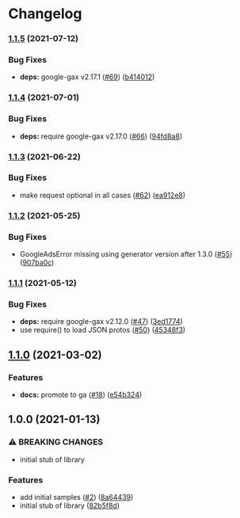 # Changelog

### [1.1.5](https://www.github.com/googleapis/nodejs-retail/compare/v1.1.4...v1.1.5) (2021-07-12)


### Bug Fixes

* **deps:** google-gax v2.17.1 ([#69](https://www.github.com/googleapis/nodejs-retail/issues/69)) ([b414012](https://www.github.com/googleapis/nodejs-retail/commit/b4140124e136a75e3a33baece43ef7ee5a717c7a))

### [1.1.4](https://www.github.com/googleapis/nodejs-retail/compare/v1.1.3...v1.1.4) (2021-07-01)


### Bug Fixes

* **deps:** require google-gax v2.17.0 ([#66](https://www.github.com/googleapis/nodejs-retail/issues/66)) ([94fd8a8](https://www.github.com/googleapis/nodejs-retail/commit/94fd8a842f4fc7cfb480e72d4b3375ec0293cc09))

### [1.1.3](https://www.github.com/googleapis/nodejs-retail/compare/v1.1.2...v1.1.3) (2021-06-22)


### Bug Fixes

* make request optional in all cases ([#62](https://www.github.com/googleapis/nodejs-retail/issues/62)) ([ea912e8](https://www.github.com/googleapis/nodejs-retail/commit/ea912e887a5a0b0695bcc54d506ec8e7c4c605c3))

### [1.1.2](https://www.github.com/googleapis/nodejs-retail/compare/v1.1.1...v1.1.2) (2021-05-25)


### Bug Fixes

* GoogleAdsError missing using generator version after 1.3.0 ([#55](https://www.github.com/googleapis/nodejs-retail/issues/55)) ([907ba0c](https://www.github.com/googleapis/nodejs-retail/commit/907ba0cc02b8c02b85a2549b4d1e76bf8dc59c93))

### [1.1.1](https://www.github.com/googleapis/nodejs-retail/compare/v1.1.0...v1.1.1) (2021-05-12)


### Bug Fixes

* **deps:** require google-gax v2.12.0 ([#47](https://www.github.com/googleapis/nodejs-retail/issues/47)) ([3ed1774](https://www.github.com/googleapis/nodejs-retail/commit/3ed1774f8c50a9f1e96610e1cef724d233b10cc3))
* use require() to load JSON protos ([#50](https://www.github.com/googleapis/nodejs-retail/issues/50)) ([45348f3](https://www.github.com/googleapis/nodejs-retail/commit/45348f3958cb3e1b70f4e335c3aba5b255887e06))

## [1.1.0](https://www.github.com/googleapis/nodejs-retail/compare/v1.0.0...v1.1.0) (2021-03-02)


### Features

* **docs:** promote to ga ([#18](https://www.github.com/googleapis/nodejs-retail/issues/18)) ([e54b324](https://www.github.com/googleapis/nodejs-retail/commit/e54b32404d2de0cb6b460e9ca0cada6bd0e5b856))

## 1.0.0 (2021-01-13)


### ⚠ BREAKING CHANGES

* initial stub of library

### Features

* add initial samples ([#2](https://www.github.com/googleapis/nodejs-retail/issues/2)) ([8a64439](https://www.github.com/googleapis/nodejs-retail/commit/8a644390cc834141304d8903a0ab9da344221412))
* initial stub of library ([82b5f8d](https://www.github.com/googleapis/nodejs-retail/commit/82b5f8d167189dd9eab0ff6209878a727014f0f7))
